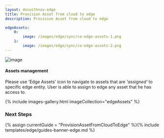 ```yaml
---
layout: docwithnav-edge
title: Provision Asset from cloud to edge
description: Provision Asset from cloud to edge

edgeAssets:
    0:
        image: /images/edge/sync/ce-edge-assets-1.png
    1:
        image: /images/edge/sync/ce-edge-assets-2.png
---
```


![image](/images/coming-soon.jpg)

#### Assets management

Please use 'Edge Assets' icon to navigate to assets that are *'assigned'* to specific edge entity.
User is able to assign to edge any asset that he has access to.

{% include images-gallery.html imageCollection="edgeAssets" %}

### Next Steps

{% assign currentGuide = "ProvisionAssetFromCloudToEdge" %}{% include templates/edge/guides-banner-edge.md %}
